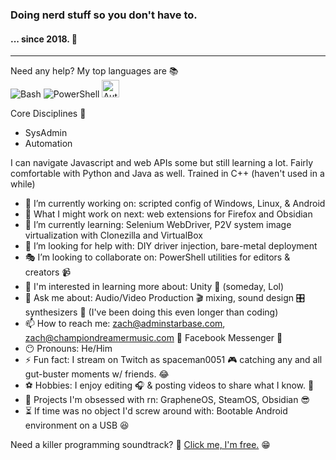 ### Doing nerd stuff so you don't have to. 
#### ... since 2018. 🧐
---
Need any help? My top languages are 📚  
![Bash](https://img.shields.io/badge/Bash-4EAA25?logo=gnubash&logoColor=white&style=for-the-badge)
![PowerShell](https://img.shields.io/badge/PowerShell-5391FE?logo=powershell&logoColor=white&style=for-the-badge)
<img src="https://www.autohotkey.com/static/ahk_logo.svg" height="28" alt="AutoHotkey" />

Core Disciplines 💪
  - SysAdmin
  - Automation

I can navigate Javascript and web APIs some but still learning a lot. Fairly comfortable with Python and Java as well. Trained in C++ (haven't used in a while)

- 🔭 I’m currently working on: scripted config of Windows, Linux, & Android
- 🔮 What I might work on next: web extensions for Firefox and Obsidian
- 🌱 I’m currently learning: Selenium WebDriver, P2V system image virtualization with Clonezilla and VirtualBox
- 🤔 I’m looking for help with: DIY driver injection, bare-metal deployment
- 🎭 I’m looking to collaborate on: PowerShell utilities for editors & creators 📹
- 🧠 I'm interested in learning more about: Unity 👾 (someday, Lol)
- 💬 Ask me about: Audio/Video Production 🎬 mixing, sound design 🎛 synthesizers 🎹 (I've been doing this even longer than coding)
- 📫 How to reach me: zach@adminstarbase.com, zach@championdreamermusic.com 📧 Facebook Messenger 📱
- 😶 Pronouns: He/Him
- ⚡ Fun fact: I stream on Twitch as spaceman0051 🎮 catching any and all gut-buster moments w/ friends. 😂
- ⚽ Hobbies: I enjoy editing 🎧 & posting videos to share what I know. 🎥
- 💚 Projects I'm obsessed with rn: GrapheneOS, SteamOS, Obsidian 😎
- ⏳ If time was no object I'd screw around with: Bootable Android environment on a USB 😆

Need a killer programming soundtrack? 🎵 [Click me, I'm free.](https://open.spotify.com/playlist/4ayeUEcFxn6AkAEktLrfBW?si=ea21f57cfee84aab) 😁
